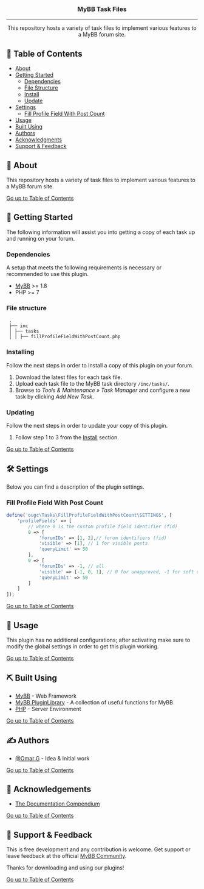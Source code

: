 <h3 align="center">MyBB Task Files</h3>

---

<p align="center"> This repository hosts a variety of task files to implement various features to a MyBB forum site.
    <br> 
</p>

## 📜 Table of Contents <a name = "table_of_contents"></a>

- [About](#about)
- [Getting Started](#getting_started)
    - [Dependencies](#dependencies)
    - [File Structure](#file_structure)
    - [Install](#install)
    - [Update](#update)
- [Settings](#settings)
    - [Fill Profile Field With Post Count](#settings_fill_profile_field_with_post_count)
- [Usage](#usage)
- [Built Using](#built_using)
- [Authors](#authors)
- [Acknowledgments](#acknowledgement)
- [Support & Feedback](#support)

## 🚀 About <a name = "about"></a>

This repository hosts a variety of task files to implement various features to a MyBB forum site.

[Go up to Table of Contents](#table_of_contents)

## 📍 Getting Started <a name = "getting_started"></a>

The following information will assist you into getting a copy of each task up and running on your forum.

### Dependencies <a name = "dependencies"></a>

A setup that meets the following requirements is necessary or recommended to use this plugin.

- [MyBB](https://mybb.com/) >= 1.8
- PHP >= 7

### File structure <a name = "file_structure"></a>

  ```
   .
   ├── inc
   │ ├── tasks
   │ │ ├── fillProfileFieldWithPostCount.php
   ```

### Installing <a name = "install"></a>

Follow the next steps in order to install a copy of this plugin on your forum.

1. Download the latest files for each task file.
2. Upload each task file to the MyBB task directory `/inc/tasks/`.
3. Browse to _Tools & Maintenance » Task Manager_ and configure a new task by clicking _Add New Task_.

### Updating <a name = "update"></a>

Follow the next steps in order to update your copy of this plugin.

1. Follow step 1 to 3 from the [Install](#install) section.

[Go up to Table of Contents](#table_of_contents)

## 🛠 Settings <a name = "settings"></a>

Below you can find a description of the plugin settings.

### Fill Profile Field With Post Count <a name = "settings_fill_profile_field_with_post_count"></a>

```PHP
define('ougc\Tasks\FillProfileFieldWithPostCount\SETTINGS', [
    'profileFields' => [
        // where 0 is the custom profile field identifier (fid)
        0 => [
            'forumIDs' => [1, 2],// forum identifiers (fid)
            'visible' => [1], // 1 for visible posts
            'queryLimit' => 50
        ],
        0 => [
            'forumIDs' => -1, // all
            'visible' => [-1, 0, 1], // 0 for unapproved, -1 for soft deleted
            'queryLimit' => 50
        ]
    ]
]);
```

[Go up to Table of Contents](#table_of_contents)

## 📖 Usage <a name="usage"></a>

This plugin has no additional configurations; after activating make sure to modify the global settings in order to get
this plugin working.

[Go up to Table of Contents](#table_of_contents)

## ⛏ Built Using <a name = "built_using"></a>

- [MyBB](https://mybb.com/) - Web Framework
- [MyBB PluginLibrary](https://github.com/frostschutz/MyBB-PluginLibrary) - A collection of useful functions for MyBB
- [PHP](https://www.php.net/) - Server Environment

[Go up to Table of Contents](#table_of_contents)

## ✍️ Authors <a name = "authors"></a>

- [@Omar G](https://github.com/Sama34) - Idea & Initial work

[Go up to Table of Contents](#table_of_contents)

## 🎉 Acknowledgements <a name = "acknowledgement"></a>

- [The Documentation Compendium](https://github.com/kylelobo/The-Documentation-Compendium)

[Go up to Table of Contents](#table_of_contents)

## 🎈 Support & Feedback <a name="support"></a>

This is free development and any contribution is welcome. Get support or leave feedback at the
official [MyBB Community](https://community.mybb.com/thread-159249.html).

Thanks for downloading and using our plugins!

[Go up to Table of Contents](#table_of_contents)